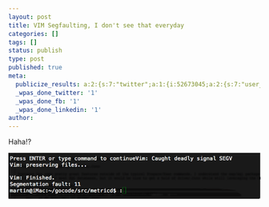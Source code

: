 ```yaml
---
layout: post
title: VIM Segfaulting, I don't see that everyday
categories: []
tags: []
status: publish
type: post
published: true
meta:
  publicize_results: a:2:{s:7:"twitter";a:1:{i:52673045;a:2:{s:7:"user_id";s:12:"serverhorror";s:7:"post_id";s:18:"157194102688059392";}}s:2:"fb";a:1:{i:1159570860;a:2:{s:7:"user_id";s:10:"1159570860";s:7:"post_id";s:13:"2993567835776";}}}
  _wpas_done_twitter: '1'
  _wpas_done_fb: '1'
  _wpas_done_linkedin: '1'
author: 
---
```


Haha!?

![](/assets/vim-segv.png)
